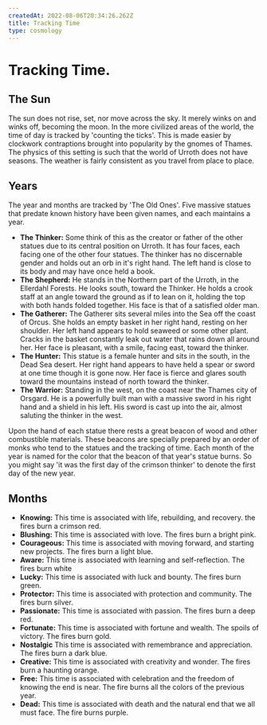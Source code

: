 ```yaml
---
createdAt: 2022-08-06T20:34:26.262Z
title: Tracking Time
type: cosmology
---
```

# Tracking Time.

## The Sun

The sun does not rise, set, nor move across the sky. It merely winks on and winks off, becoming the moon. In the more civilized areas of the world, the time of day is tracked by 'counting the ticks'. This is made easier by clockwork contraptions brought into popularity by the gnomes of Thames. The physics of this setting is such that the world of Urroth does not have seasons. The weather is fairly consistent as you travel from place to place.

## Years

The year and months are tracked by 'The Old Ones'. Five massive statues that predate known history have been given names, and each maintains a year.

* **The Thinker:** Some think of this as the creator or father of the other statues due to its central position on Urroth. It has four faces, each facing one of the other four statues. The thinker has no discernable gender and holds out an orb in it's right hand. The left hand is close to its body and may have once held a book.
* **The Shepherd:** He stands in the Northern part of the Urroth, in the Ellerdahl Forests. He looks south, toward the Thinker. He holds a crook staff at an angle toward the ground as if to lean on it, holding the top with both hands folded together. His face is that of a satisfied older man.
* **The Gatherer:** The Gatherer sits several miles into the Sea off the coast of Orcus. She holds an empty basket in her right hand, resting on her shoulder. Her left hand appears to hold seaweed or some other plant. Cracks in the basket constantly leak out water that rains down all around her. Her face is pleasant, with a smile, facing east, toward the thinker.
* **The Hunter:** This statue is a female hunter and sits in the south, in the Dead Sea desert. Her right hand appears to have held a spear or sword at one time though it is gone now. Her face is fierce and glares south toward the mountains instead of north toward the thinker.
* **The Warrior:** Standing in the west, on the coast near the Thames city of Orsgard. He is a powerfully built man with a massive sword in his right hand and a shield in his left. His sword is cast up into the air, almost saluting the thinker in the west.

Upon the hand of each statue there rests a great beacon of wood and other combustible materials. These beacons are specially prepared by an order of monks who tend to the statues and the tracking of time. Each month of the year is named for the color that the beacon of that year's statue burns. So you might say 'it was the first day of the crimson thinker' to denote the first day of the new year.

## Months

* **Knowing:** This time is associated with life, rebuilding, and recovery. the fires burn a crimson red.
* **Blushing:** This time is associated with love. The fires burn a bright pink.
* **Courageous:** This time is associated with moving forward, and starting new projects. The fires burn a light blue.
* **Aware:** This time is associated with learning and self-reflection. The fires burn white
* **Lucky:** This time is associated with luck and bounty. The fires burn green.
* **Protector:** This time is associated with protection and community. The fires burn silver.
* **Passionate:** This time is associated with passion. The fires burn a deep red.
* **Fortunate:** This time is associated with fortune and wealth. The spoils of victory. The fires burn gold.
* **Nostalgic** This time is associated with remembrance and appreciation. The fires burn a dark blue.
* **Creative:** This time is associated with creativity and wonder. The fires burn a haunting orange.
* **Free:** This time is associated with celebration and the freedom of knowing the end is near. The fire burns all the colors of the previous year.
* **Dead:** This time is associated with death and the natural end that we all must face. The fire burns purple.
